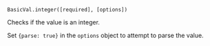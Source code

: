 ```BasicVal.integer([required], [options])```

Checks if the value is an integer.

Set ```{parse: true}``` in the ```options``` object to attempt to parse the value.